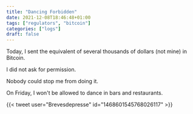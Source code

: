 ```yaml
---
title: "Dancing Forbidden"
date: 2021-12-08T18:46:48+01:00
tags: ["regulators", "bitcoin"]
categories: ["logs"]
draft: false
---
```


Today, I sent the equivalent of several thousands of dollars (not mine) in Bitcoin.

I did not ask for permission.

Nobody could stop me from doing it.

On Friday, I won't be allowed to dance in bars and restaurants.

{{< tweet user="Brevesdepresse" id="1468601545768026117" >}}